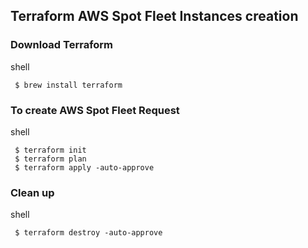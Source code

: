 ## Terraform AWS Spot Fleet Instances creation

### Download Terraform

shell
```
 $ brew install terraform
```

### To create AWS Spot Fleet Request


shell
```
 $ terraform init
 $ terraform plan
 $ terraform apply -auto-approve
```

###  Clean up

shell
```
 $ terraform destroy -auto-approve
```
